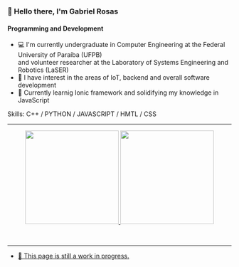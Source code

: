 ### 👋 Hello there, I'm Gabriel Rosas
#### Programming and Development
- 💻 I'm currently undergraduate in Computer Engineering at the Federal University of Paraíba (UFPB)\
    and volunteer researcher at the Laboratory of Systems Engineering and Robotics (LaSER)
- 🔎 I have interest in the areas of IoT, backend and overall software development
- 📓 Currently learnig Ionic framework and solidifying my knowledge in JavaScript

Skills: C++ / PYTHON / JAVASCRIPT / HMTL / CSS

<hr>

<div align="center">
  <a href="https://github.com/RosasGabriel">
  <img height="210em" src="https://github-readme-stats.vercel.app/api?username=RosasGabriel&show_icons=true&theme=cobalt&include_all_commits=true&count_private=true"/>
  <img height="210em" src="https://github-readme-stats.vercel.app/api/top-langs/?username=RosasGabriel&card_width=370&layout=donut&langs_count=7&theme=cobalt"/>
</div>
  
<br> <hr>     

- 🌱 This page is still a work in progress.
